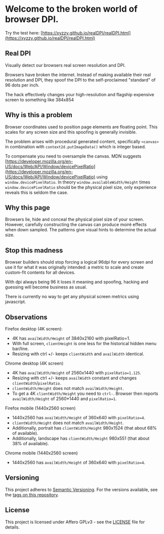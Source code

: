 # Welcome to the broken world of browser DPI.

Try the test here: [https://xyzzy.github.io/realDPI/realDPI.html](https://xyzzy.github.io/realDPI/realDPI.html)

## Real DPI

Visually detect our browsers real screen resolution and DPI.

Browsers have broken the internet. Instead of making available their real resolution and DPI, they spoof the DPI to the self-proclaimed "standard" of 96 dots per inch.

The hack effectively changes your high-resolution and flagship expensive screen to something like 384x854

## Why is this a problem

Browser coordinates used to position page elements are floating point. This scales for any screen size and this spoofing is generally invisible.

The problem arises with procedural generated content, specifically `<canvas>` in combination with `context2d.putImageData()` which is integer based.

To compensate you need to oversample the canvas. MDN suggests [https://developer.mozilla.org/en-US/docs/Web/API/Window/devicePixelRatio](https://developer.mozilla.org/en-US/docs/Web/API/Window/devicePixelRatio) using `window.devicePixelRatio`.
In theory `window.availableWidth/Height` times `window.devicePixelRatio` should be the physical pixel size, only experience reveals this is seldom the case.

## Why this page

Browsers lie, hide and conceal the physical pixel size of your screen.
However, carefully constructing the canvas can produce moiré effects when down sampled.
The patterns give visual hints to determine the actual size.

## Stop this madness

Browser builders should stop forcing a logical 96dpi for every screen and use it for what it was originally intended: a metric to scale and create custom-fit contents for all devices.

With dpi always being 96 it loses it meaning and spoofing, hacking and guessing will become business as usual.

There is currently no way to get any physical screen metrics using javascript.

## Observations

Firefox desktop (4K screen):

- 4K has `availWidth/Height` of 3840x2160 with pixelRatio=1.
- With full screen, `clientHeight` is one less for the historical hidden menu bar/line.
- Resizing with ctrl +/- keeps `clientWidth` and `availWidth` identical.

Chrome desktop (4K screen)

- 4K has `availWidth/Height` of 2560x1440 with `pixelRatio=1.125`.
- Resizing with ctrl +/- keeps `availWidth` constant and changes `clientWidth`/`pixelRatio`.
- `clientWidth/Height` does not match `availWidth/Height`.
- To get a 4K `clientWidth/Height` you need to `ctrl-`. Browser then reports `availWidth/Height` of 2560*1440 and `pixelRatio=1`.

Firefox mobile (1440x2560 screen)

- 1440x2560 has `availWidth/Height` of 360x640 with `pixelRatio=4`.
- `clientWidth/Height` does not match `availWidth/Height`.
- Additionally, portrait has `clientWidth/Height` 980x1524  (that about 68% of available).
- Additionally, landscape has `clientWidth/Height` 980x551  (that about 38% of available).

Chrome mobile (1440x2560 screen)
- 1440x2560 has `availWidth/Height` of 360x640 with `pixelRatio=4`.

## Versioning

This project adheres to [Semantic Versioning](http://semver.org/spec/v2.0.0.html).
For the versions available, see the [tags on this repository](https://github.com/xyzzy/realDPI/tags).

## License

This project is licensed under Affero GPLv3 - see the [LICENSE](LICENSE) file for details.
